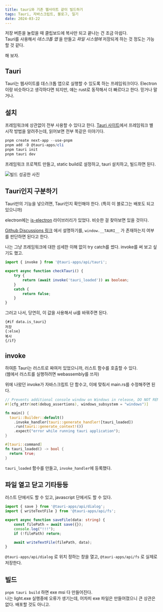 ```yaml
---
title: tauri와 기존 웹사이트 같이 빌드하기
tags: Tauri, 자바스크립트, 블로그, 일기
date: 2024-03-22
---
```

저장 버튼을 눌렀을 때 클립보드에 복사만 되고 끝나는 건 조금 아쉽다.  
Tauri를 사용해서 _데스크톱 앱_ 을 만들고 _파일 시스템에_ 저장되게 하는 것 정도는 가능할 것 같다.

해 보자.

## Tauri
Tauri는 웹사이트를 데스크톱 앱으로 실행할 수 있도록 하는 프레임워크이다. 
Electron이랑 비슷하다고 생각하다면 되지만, 얘는 rust로 동작해서 더 빠르다고 한다. 믿거나 말거나.

## 설치
프레임워크에 상관없이 전부 사용할 수 있다고 한다.
[Tauri 사이트](https://tauri.app/v1/guides/getting-started/setup/)에서 프레임워크 별 시작 방법을 알려주는데,
읽어보면 전부 똑같은 이야기다.

```powershell
pnpm create next-app --use-pnpm
pnpm add -D @tauri-apps/cli
pnpm tauri init
pnpm tauri dev
```
프레임워크 프로젝트 만들고, static build로 설정하고, tauri 설치하고, 빌드하면 된다.

![빌드 성공한 사진](/post_img/6/image.png)

## Tauri인지 구분하기
Tauri만의 기능을 넣으려면, Tauri인지 확인해야 한다.
(특히 이 블로그는 배포도 되고 있으니까)

electron에는 [is-electron](https://www.npmjs.com/package/is-electron) 라이브러리가 있었다.
비슷한 걸 찾아보면 있을 것이다.

[Github Discussions 링크](https://github.com/tauri-apps/tauri/discussions/2725)
에서 설명하기를, `window.__TAURI__` 가 존재하는지 여부를 판단하면 된다고 한다.

나는 그냥 프레임워크에 대한 섬세한 이해 없이 try catch를 썼다. invoke를 써 보고 싶기도 했고.
```typescript
import { invoke } from '@tauri-apps/api/tauri';

export async function checkTauri() {
    try {
        return (await invoke('tauri_loaded')) as boolean;
    }
    catch {
        return false;
    }
}
```

그러고 나서, 당연히, 이 값을 사용해서 ui를 바꿔주면 된다.
```svelte
{#if data.is_tauri}
저장
{:else}
복사
{/if}
```

## invoke
하여튼 Tauri는 러스트로 짜여저 있었으니까, 러스트 함수를 호출할 수 있다.  
(웹에서 러스트를 실행하려면 webassembly를 쓰자)

위에 나왔던 invoke가 자바스크립트 단 함수고, 이에 맞춰서 main.rs를 수정해주면 된다.

```rust
// Prevents additional console window on Windows in release, DO NOT REMOVE!!
#![cfg_attr(not(debug_assertions), windows_subsystem = "windows")]

fn main() {
  tauri::Builder::default()
    .invoke_handler(tauri::generate_handler![tauri_loaded])
    .run(tauri::generate_context!())
    .expect("error while running tauri application");
}

#[tauri::command]
fn tauri_loaded() -> bool {
  return true;
}
```

`tauri_loaded` 함수를 만들고, `invoke_handler`에 등록했다.

## 파일 열고 닫고 기타등등
러스트 단에서도 할 수 있고, javascript 단에서도 할 수 있다.  
```typescript 
import { save } from '@tauri-apps/api/dialog';
import { writeTextFile } from '@tauri-apps/api/fs';

export async function saveFile(data: string) {
    const filePath = await save({});
    console.log("!!!");
    if (!filePath) return;

    await writeTextFile(filePath, data);
}
```
`@tauri-apps/api/dialog` 로 위치 정하는 창을 열고, `@tauri-apps/api/fs` 로 실제로 저장한다.

## 빌드
`pnpm tauri build` 하면 exe msi 다 만들어진다.  
나는 light.exe 실행중에 오류가 생기는데, 어차피 exe 파일은 만들어졌으니 큰 상관은 없다.
배포할 것도 아니고.